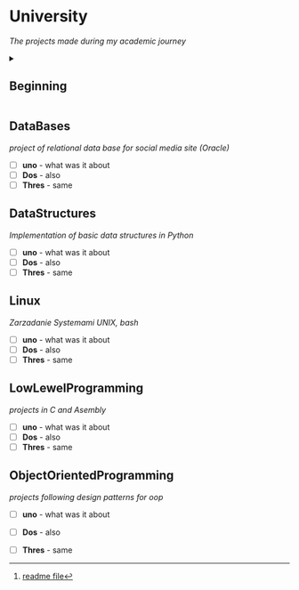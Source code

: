 # University
_The projects made during my academic journey_

<details>
  <summary><h2>Beginning</summary>
  
  Consists of my firs year small scripts in Python (it have sentimental value)[^1].
  - [ ] **uno** - what was it about
  - [ ] **Dos** - also
  - [ ] **Thres** - same
  
  This is a second line.
  
</details>

[^1]: [readme file](Beginning/README.md)


## DataBases
_project of relational data base for social media site (Oracle)_
- [ ] **uno** - what was it about
- [ ] **Dos** - also
- [ ] **Thres** - same

## DataStructures
_Implementation of basic data structures in Python_
- [ ] **uno** - what was it about
- [ ] **Dos** - also
- [ ] **Thres** - same

## Linux
_Zarzadanie Systemami UNIX, bash_
- [ ] **uno** - what was it about
- [ ] **Dos** - also
- [ ] **Thres** - same

## LowLewelProgramming
_projects in C and Asembly_
- [ ] **uno** - what was it about
- [ ] **Dos** - also
- [ ] **Thres** - same

## ObjectOrientedProgramming
_projects following design patterns for oop_
- [ ] **uno** - what was it about
- [ ] **Dos** - also
- [ ] **Thres** - same


